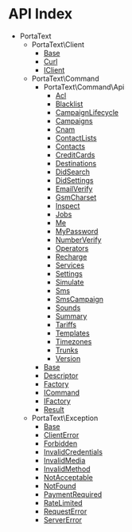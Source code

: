 API Index
=========

* PortaText
    * PortaText\Client
        * [Base](PortaText-Client-Base.md)
        * [Curl](PortaText-Client-Curl.md)
        * [IClient](PortaText-Client-IClient.md)
    * PortaText\Command
        * PortaText\Command\Api
            * [Acl](PortaText-Command-Api-Acl.md)
            * [Blacklist](PortaText-Command-Api-Blacklist.md)
            * [CampaignLifecycle](PortaText-Command-Api-CampaignLifecycle.md)
            * [Campaigns](PortaText-Command-Api-Campaigns.md)
            * [Cnam](PortaText-Command-Api-Cnam.md)
            * [ContactLists](PortaText-Command-Api-ContactLists.md)
            * [Contacts](PortaText-Command-Api-Contacts.md)
            * [CreditCards](PortaText-Command-Api-CreditCards.md)
            * [Destinations](PortaText-Command-Api-Destinations.md)
            * [DidSearch](PortaText-Command-Api-DidSearch.md)
            * [DidSettings](PortaText-Command-Api-DidSettings.md)
            * [EmailVerify](PortaText-Command-Api-EmailVerify.md)
            * [GsmCharset](PortaText-Command-Api-GsmCharset.md)
            * [Inspect](PortaText-Command-Api-Inspect.md)
            * [Jobs](PortaText-Command-Api-Jobs.md)
            * [Me](PortaText-Command-Api-Me.md)
            * [MyPassword](PortaText-Command-Api-MyPassword.md)
            * [NumberVerify](PortaText-Command-Api-NumberVerify.md)
            * [Operators](PortaText-Command-Api-Operators.md)
            * [Recharge](PortaText-Command-Api-Recharge.md)
            * [Services](PortaText-Command-Api-Services.md)
            * [Settings](PortaText-Command-Api-Settings.md)
            * [Simulate](PortaText-Command-Api-Simulate.md)
            * [Sms](PortaText-Command-Api-Sms.md)
            * [SmsCampaign](PortaText-Command-Api-SmsCampaign.md)
            * [Sounds](PortaText-Command-Api-Sounds.md)
            * [Summary](PortaText-Command-Api-Summary.md)
            * [Tariffs](PortaText-Command-Api-Tariffs.md)
            * [Templates](PortaText-Command-Api-Templates.md)
            * [Timezones](PortaText-Command-Api-Timezones.md)
            * [Trunks](PortaText-Command-Api-Trunks.md)
            * [Version](PortaText-Command-Api-Version.md)
        * [Base](PortaText-Command-Base.md)
        * [Descriptor](PortaText-Command-Descriptor.md)
        * [Factory](PortaText-Command-Factory.md)
        * [ICommand](PortaText-Command-ICommand.md)
        * [IFactory](PortaText-Command-IFactory.md)
        * [Result](PortaText-Command-Result.md)
    * PortaText\Exception
        * [Base](PortaText-Exception-Base.md)
        * [ClientError](PortaText-Exception-ClientError.md)
        * [Forbidden](PortaText-Exception-Forbidden.md)
        * [InvalidCredentials](PortaText-Exception-InvalidCredentials.md)
        * [InvalidMedia](PortaText-Exception-InvalidMedia.md)
        * [InvalidMethod](PortaText-Exception-InvalidMethod.md)
        * [NotAcceptable](PortaText-Exception-NotAcceptable.md)
        * [NotFound](PortaText-Exception-NotFound.md)
        * [PaymentRequired](PortaText-Exception-PaymentRequired.md)
        * [RateLimited](PortaText-Exception-RateLimited.md)
        * [RequestError](PortaText-Exception-RequestError.md)
        * [ServerError](PortaText-Exception-ServerError.md)

